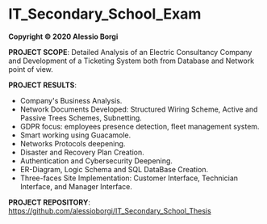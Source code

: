 # IT_Secondary_School_Exam

**Copyright © 2020 Alessio Borgi**

**PROJECT SCOPE**: Detailed Analysis of an Electric Consultancy Company and Development of a Ticketing System both from Database and Network point of view.

**PROJECT RESULTS**: 
- Company's Business Analysis.
- Network Documents Developed: Structured Wiring Scheme, Active and Passive Trees Schemes, Subnetting.
- GDPR focus: employees presence detection, fleet management system.
- Smart working using Guacamole.
- Networks Protocols deepening.
- Disaster and Recovery Plan Creation.
- Authentication and Cybersecurity Deepening. 
- ER-Diagram, Logic Schema and SQL DataBase Creation.
- Three-faces Site Implementation: Customer Interface, Technician Interface, and Manager Interface.

**PROJECT REPOSITORY**: https://github.com/alessioborgi/IT_Secondary_School_Thesis
